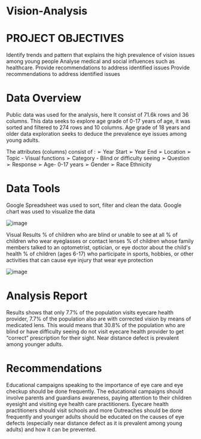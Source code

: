 # Vision-Analysis

# PROJECT OBJECTIVES
Identify trends and pattern that explains the high prevalence of vision issues among young people
Analyse medical and social influences such as healthcare. Provide recommendations to address identified issues
Provide recommendations to address identified issues

# Data Overview
Public data was used for the analysis, here
It consist of 71.6k rows and 36 columns.
This data seeks to explore age grade of 0-17 years of age, it was sorted and filtered to 274 rows and 10 columns.
Age grade of 18 years and older data exploration seeks to deduce the prevalence eye issues among young adults.

The attributes (columns) consist of :
➢ Year Start
➢ Year End
➢ Location
➢ Topic - Visual functions
➢ Category - Blind or difficulty seeing
➢ Question
➢ Response
➢ Age- 0-17 years
➢ Gender
➢ Race Ethnicity

# Data Tools 
 Google Spreadsheet was used to sort, filter and clean the data.
 Google chart was used to visualize the data

![image](https://github.com/user-attachments/assets/897d4077-4e60-43a9-a11c-e2780b3d0f20)

Visual Results
 % of children who are blind or unable to see at all
 % of children who wear eyeglasses or contact lenses
 % of children whose family members talked to an optometrist, optician, or eye doctor
about the child's health
 % of children (ages 6-17) who participate in sports, hobbies, or other activities that can
cause eye injury that wear eye protection

![image](https://github.com/user-attachments/assets/4b543e1f-f22e-4ac7-8036-4f7766cdf851)



# Analysis Report 
Results shows that only 7.7% of the population visits eyecare health provider, 7.7% of the population also are with corrected vision by means of medicated lens. 
This would means that 30.8% of the population who are blind or have difficulty seeing do not visit eyecare health provider to get “correct” prescription for their sight.
Near distance defect is prevalent among younger adults.

# Recommendations
Educational campaigns speaking to the importance of eye care and eye checkup should be done frequently. The educational campaigns should involve parents
and guardians awareness, paying attention to their children eyesight and visiting eye health care practitioners.
Eyecare health practitioners should visit schools and more
Outreaches should be done frequently and younger adults should be educated on the causes of eye defects (especially near distance defect as it is prevalent
among young adults) and how it can be prevented.

